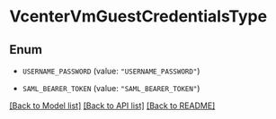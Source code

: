 # VcenterVmGuestCredentialsType

## Enum


* `USERNAME_PASSWORD` (value: `"USERNAME_PASSWORD"`)

* `SAML_BEARER_TOKEN` (value: `"SAML_BEARER_TOKEN"`)


[[Back to Model list]](../README.md#documentation-for-models) [[Back to API list]](../README.md#documentation-for-api-endpoints) [[Back to README]](../README.md)


